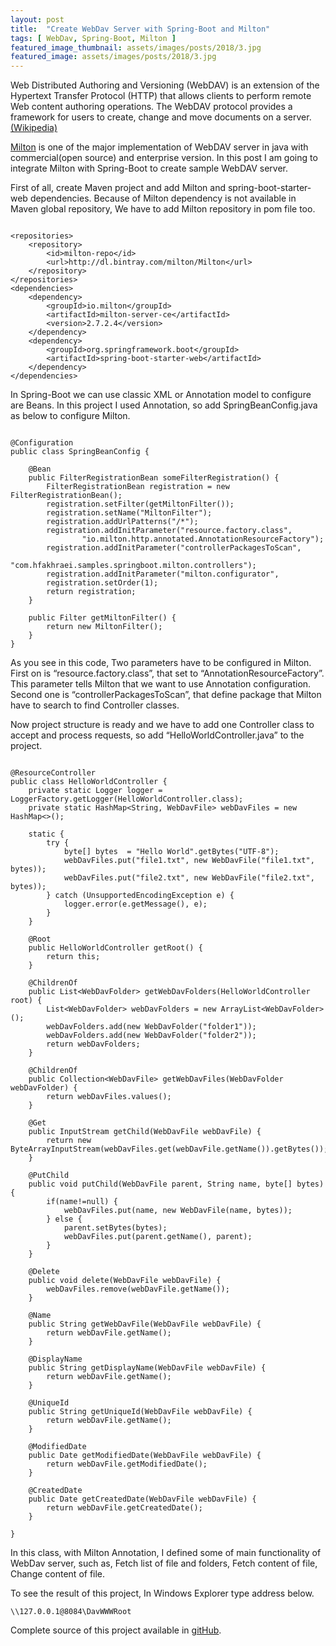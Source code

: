 ```yaml
---
layout: post
title:  "Create WebDav Server with Spring-Boot and Milton"
tags: [ WebDav, Spring-Boot, Milton ]
featured_image_thumbnail: assets/images/posts/2018/3.jpg
featured_image: assets/images/posts/2018/3.jpg
---
```

Web Distributed Authoring and Versioning (WebDAV) is an extension of the Hypertext Transfer Protocol (HTTP) that allows clients to perform remote Web content authoring operations. The WebDAV protocol provides a framework for users to create, change and move documents on a server. [(Wikipedia)](https://en.wikipedia.org/wiki/WebDAV)

[Milton](http://milton.io/) is one of the major implementation of WebDAV server in java with commercial(open source) and enterprise version. In this post I am going to integrate Milton with Spring-Boot to create sample WebDAV server.

First of all, create Maven project and add Milton and spring-boot-starter-web dependencies. Because of Milton dependency is not available in Maven global repository, We have to add Milton repository in pom file too.

<pre><code class="language-markup">
&lt;repositories&gt;
    &lt;repository&gt;
        &lt;id&gt;milton-repo&lt;/id&gt;
        &lt;url&gt;http://dl.bintray.com/milton/Milton&lt;/url&gt;
    &lt;/repository&gt;
&lt;/repositories&gt;
&lt;dependencies&gt;
    &lt;dependency&gt;
        &lt;groupId&gt;io.milton&lt;/groupId&gt;
        &lt;artifactId&gt;milton-server-ce&lt;/artifactId&gt;
        &lt;version&gt;2.7.2.4&lt;/version&gt;
    &lt;/dependency&gt;
    &lt;dependency&gt;
        &lt;groupId&gt;org.springframework.boot&lt;/groupId&gt;
        &lt;artifactId&gt;spring-boot-starter-web&lt;/artifactId&gt;
    &lt;/dependency&gt;
&lt;/dependencies&gt;
</code></pre>

In Spring-Boot we can use classic XML or Annotation model to configure are Beans. In this project I used Annotation, so add SpringBeanConfig.java as below to configure Milton.

<pre><code class="language-java">
@Configuration
public class SpringBeanConfig {
 
    @Bean
    public FilterRegistrationBean someFilterRegistration() {
        FilterRegistrationBean registration = new FilterRegistrationBean();
        registration.setFilter(getMiltonFilter());
        registration.setName("MiltonFilter");
        registration.addUrlPatterns("/*");
        registration.addInitParameter("resource.factory.class",
                "io.milton.http.annotated.AnnotationResourceFactory");
        registration.addInitParameter("controllerPackagesToScan",
                "com.hfakhraei.samples.springboot.milton.controllers");
        registration.addInitParameter("milton.configurator",
        registration.setOrder(1);
        return registration;
    }
 
    public Filter getMiltonFilter() {
        return new MiltonFilter();
    }
}
</code></pre>


As you see in this code, Two parameters have to be configured in Milton.  First on is “resource.factory.class”, that set to “AnnotationResourceFactory”. This parameter tells Milton that we want to use Annotation configuration. Second one is “controllerPackagesToScan”, that define package that Milton have to search to find Controller classes.

Now project structure is ready and we have to add one Controller class to accept and process requests, so add “HelloWorldController.java” to the project.

<pre><code class="language-java">
@ResourceController
public class HelloWorldController {
    private static Logger logger = LoggerFactory.getLogger(HelloWorldController.class);
    private static HashMap&lt;String, WebDavFile> webDavFiles = new HashMap&lt;>();
 
    static {
        try {
            byte[] bytes  = "Hello World".getBytes("UTF-8");
            webDavFiles.put("file1.txt", new WebDavFile("file1.txt", bytes));
            webDavFiles.put("file2.txt", new WebDavFile("file2.txt", bytes));
        } catch (UnsupportedEncodingException e) {
            logger.error(e.getMessage(), e);
        }
    }
 
    @Root
    public HelloWorldController getRoot() {
        return this;
    }
 
    @ChildrenOf
    public List&lt;WebDavFolder> getWebDavFolders(HelloWorldController root) {
        List&lt;WebDavFolder> webDavFolders = new ArrayList&lt;WebDavFolder>();
        webDavFolders.add(new WebDavFolder("folder1"));
        webDavFolders.add(new WebDavFolder("folder2"));
        return webDavFolders;
    }
 
    @ChildrenOf
    public Collection&lt;WebDavFile> getWebDavFiles(WebDavFolder webDavFolder) {
        return webDavFiles.values();
    }
 
    @Get
    public InputStream getChild(WebDavFile webDavFile) {
        return new ByteArrayInputStream(webDavFiles.get(webDavFile.getName()).getBytes());
    }
 
    @PutChild
    public void putChild(WebDavFile parent, String name, byte[] bytes) {
        if(name!=null) {
            webDavFiles.put(name, new WebDavFile(name, bytes));
        } else {
            parent.setBytes(bytes);
            webDavFiles.put(parent.getName(), parent);
        }
    }
 
    @Delete
    public void delete(WebDavFile webDavFile) {
        webDavFiles.remove(webDavFile.getName());
    }
 
    @Name
    public String getWebDavFile(WebDavFile webDavFile) {
        return webDavFile.getName();
    }
 
    @DisplayName
    public String getDisplayName(WebDavFile webDavFile) {
        return webDavFile.getName();
    }
 
    @UniqueId
    public String getUniqueId(WebDavFile webDavFile) {
        return webDavFile.getName();
    }
 
    @ModifiedDate
    public Date getModifiedDate(WebDavFile webDavFile) {
        return webDavFile.getModifiedDate();
    }
 
    @CreatedDate
    public Date getCreatedDate(WebDavFile webDavFile) {
        return webDavFile.getCreatedDate();
    }
 
}
</code></pre>


In this class, with Milton Annotation, I defined some of main functionality of WebDav server, such as, Fetch list of file and folders, Fetch content of file, Change content of file.

To see the result of this project, In Windows Explorer type address below.

```
\\127.0.0.1@8084\DavWWWRoot
```

Complete source of this project available in [gitHub](https://github.com/HFakhraei/spring-boot-samples/tree/master/spring-boot-milton).
